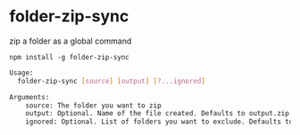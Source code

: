 # folder-zip-sync

zip a folder as a global command

```
npm install -g folder-zip-sync
```


```bash
Usage:
  folder-zip-sync [source] [output] [?...ignored]

Arguments:
    source: The folder you want to zip
    output: Optional. Name of the file created. Defaults to output.zip
    ignored: Optional. List of folders you want to exclude. Defaults to .git

```